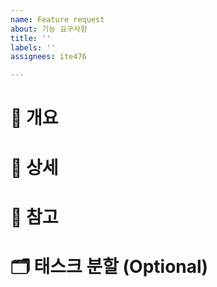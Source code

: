 ```yaml
---
name: Feature request
about: 기능 요구사항
title: ''
labels: ''
assignees: ite476

---
```


# 📝 개요
<!--
이슈의 큰 요구사항, 작업 목적, 맥락 등을 간결히 기술합니다.
예) 신규 주문 API 추가, UI 리팩토링 등
-->

# 📌 상세
<!--
필요시 상세 스펙, acceptance criteria, 구현 조건 등을 기술합니다.
- [ ] 조건1
- [ ] 조건2
-->

# 🔗 참고
<!--
참고 이슈, PR, 외부 문서 링크 등을 기술합니다.
예) Split to: #123, #124
-->

# 🗂️ 태스크 분할 (Optional)
<!--
이슈를 Sub-task 형태로 분할하고 관리하려면 아래에 나열합니다.
- [ ] #123: 하위 작업 제목1
- [ ] #124: 하위 작업 제목2
-->
